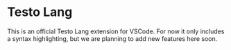 # Testo Lang

This is an official Testo Lang extension for VSCode. For now it only includes a syntax highlighting, but we are planning to add new features here soon.
